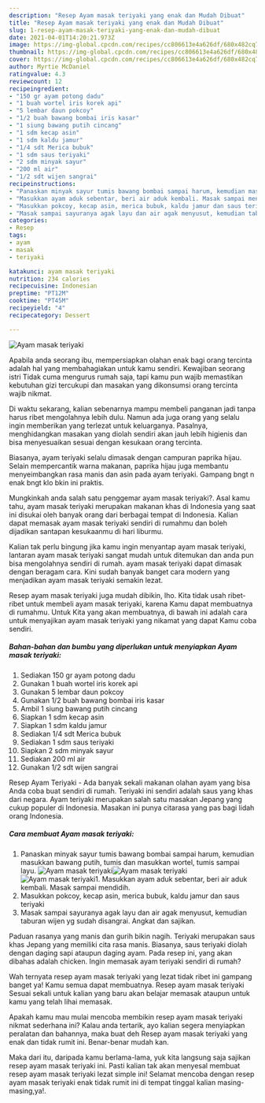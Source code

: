 ```yaml
---
description: "Resep Ayam masak teriyaki yang enak dan Mudah Dibuat"
title: "Resep Ayam masak teriyaki yang enak dan Mudah Dibuat"
slug: 1-resep-ayam-masak-teriyaki-yang-enak-dan-mudah-dibuat
date: 2021-04-01T14:20:21.973Z
image: https://img-global.cpcdn.com/recipes/cc806613e4a626df/680x482cq70/ayam-masak-teriyaki-foto-resep-utama.jpg
thumbnail: https://img-global.cpcdn.com/recipes/cc806613e4a626df/680x482cq70/ayam-masak-teriyaki-foto-resep-utama.jpg
cover: https://img-global.cpcdn.com/recipes/cc806613e4a626df/680x482cq70/ayam-masak-teriyaki-foto-resep-utama.jpg
author: Myrtie McDaniel
ratingvalue: 4.3
reviewcount: 12
recipeingredient:
- "150 gr ayam potong dadu"
- "1 buah wortel iris korek api"
- "5 lembar daun pokcoy"
- "1/2 buah bawang bombai iris kasar"
- "1 siung bawang putih cincang"
- "1 sdm kecap asin"
- "1 sdm kaldu jamur"
- "1/4 sdt Merica bubuk"
- "1 sdm saus teriyaki"
- "2 sdm minyak sayur"
- "200 ml air"
- "1/2 sdt wijen sangrai"
recipeinstructions:
- "Panaskan minyak sayur tumis bawang bombai sampai harum, kemudian masukkan bawang putih, tumis dan masukkan wortel, tumis sampai layu."
- "Masukkan ayam aduk sebentar, beri air aduk kembali. Masak sampai mendidih."
- "Masukkan pokcoy, kecap asin, merica bubuk, kaldu jamur dan saus teriyaki"
- "Masak sampai sayuranya agak layu dan air agak menyusut, kemudian taburan wijen yg sudah disangrai. Angkat dan sajikan."
categories:
- Resep
tags:
- ayam
- masak
- teriyaki

katakunci: ayam masak teriyaki 
nutrition: 234 calories
recipecuisine: Indonesian
preptime: "PT12M"
cooktime: "PT45M"
recipeyield: "4"
recipecategory: Dessert

---
```



![Ayam masak teriyaki](https://img-global.cpcdn.com/recipes/cc806613e4a626df/680x482cq70/ayam-masak-teriyaki-foto-resep-utama.jpg)

Apabila anda seorang ibu, mempersiapkan olahan enak bagi orang tercinta adalah hal yang membahagiakan untuk kamu sendiri. Kewajiban seorang istri Tidak cuma mengurus rumah saja, tapi kamu pun wajib memastikan kebutuhan gizi tercukupi dan masakan yang dikonsumsi orang tercinta wajib nikmat.

Di waktu  sekarang, kalian sebenarnya mampu membeli panganan jadi tanpa harus ribet mengolahnya lebih dulu. Namun ada juga orang yang selalu ingin memberikan yang terlezat untuk keluarganya. Pasalnya, menghidangkan masakan yang diolah sendiri akan jauh lebih higienis dan bisa menyesuaikan sesuai dengan kesukaan orang tercinta. 

Biasanya, ayam teriyaki selalu dimasak dengan campuran paprika hijau. Selain mempercantik warna makanan, paprika hijau juga membantu menyeimbangkan rasa manis dan asin pada ayam teriyaki. Gampang bngt n enak bngt klo bkin ini praktis.

Mungkinkah anda salah satu penggemar ayam masak teriyaki?. Asal kamu tahu, ayam masak teriyaki merupakan makanan khas di Indonesia yang saat ini disukai oleh banyak orang dari berbagai tempat di Indonesia. Kalian dapat memasak ayam masak teriyaki sendiri di rumahmu dan boleh dijadikan santapan kesukaanmu di hari liburmu.

Kalian tak perlu bingung jika kamu ingin menyantap ayam masak teriyaki, lantaran ayam masak teriyaki sangat mudah untuk ditemukan dan anda pun bisa mengolahnya sendiri di rumah. ayam masak teriyaki dapat dimasak dengan beragam cara. Kini sudah banyak banget cara modern yang menjadikan ayam masak teriyaki semakin lezat.

Resep ayam masak teriyaki juga mudah dibikin, lho. Kita tidak usah ribet-ribet untuk membeli ayam masak teriyaki, karena Kamu dapat membuatnya di rumahmu. Untuk Kita yang akan membuatnya, di bawah ini adalah cara untuk menyajikan ayam masak teriyaki yang nikamat yang dapat Kamu coba sendiri.

<!--inarticleads1-->

##### Bahan-bahan dan bumbu yang diperlukan untuk menyiapkan Ayam masak teriyaki:

1. Sediakan 150 gr ayam potong dadu
1. Gunakan 1 buah wortel iris korek api
1. Gunakan 5 lembar daun pokcoy
1. Gunakan 1/2 buah bawang bombai iris kasar
1. Ambil 1 siung bawang putih cincang
1. Siapkan 1 sdm kecap asin
1. Siapkan 1 sdm kaldu jamur
1. Sediakan 1/4 sdt Merica bubuk
1. Sediakan 1 sdm saus teriyaki
1. Siapkan 2 sdm minyak sayur
1. Sediakan 200 ml air
1. Gunakan 1/2 sdt wijen sangrai


Resep Ayam Teriyaki - Ada banyak sekali makanan olahan ayam yang bisa Anda coba buat sendiri di rumah. Teriyaki ini sendiri adalah saus yang khas dari negara. Ayam teriyaki merupakan salah satu masakan Jepang yang cukup populer di Indonesia. Masakan ini punya citarasa yang pas bagi lidah orang Indonesia. 

<!--inarticleads2-->

##### Cara membuat Ayam masak teriyaki:

1. Panaskan minyak sayur tumis bawang bombai sampai harum, kemudian masukkan bawang putih, tumis dan masukkan wortel, tumis sampai layu.
<img src="https://img-global.cpcdn.com/steps/9fd3b08c6c2e78dd/160x128cq70/ayam-masak-teriyaki-langkah-memasak-1-foto.jpg" alt="Ayam masak teriyaki"><img src="https://img-global.cpcdn.com/steps/7a0e1c66051daf76/160x128cq70/ayam-masak-teriyaki-langkah-memasak-1-foto.jpg" alt="Ayam masak teriyaki"><img src="https://img-global.cpcdn.com/steps/3c8729aa61f783b1/160x128cq70/ayam-masak-teriyaki-langkah-memasak-1-foto.jpg" alt="Ayam masak teriyaki">1. Masukkan ayam aduk sebentar, beri air aduk kembali. Masak sampai mendidih.
1. Masukkan pokcoy, kecap asin, merica bubuk, kaldu jamur dan saus teriyaki
1. Masak sampai sayuranya agak layu dan air agak menyusut, kemudian taburan wijen yg sudah disangrai. Angkat dan sajikan.


Paduan rasanya yang manis dan gurih bikin nagih. Teriyaki merupakan saus khas Jepang yang memiliki cita rasa manis. Biasanya, saus teriyaki diolah dengan daging sapi ataupun daging ayam. Pada resep ini, yang akan dibahas adalah chicken. Ingin memasak ayam teriyaki sendiri di rumah? 

Wah ternyata resep ayam masak teriyaki yang lezat tidak ribet ini gampang banget ya! Kamu semua dapat membuatnya. Resep ayam masak teriyaki Sesuai sekali untuk kalian yang baru akan belajar memasak ataupun untuk kamu yang telah lihai memasak.

Apakah kamu mau mulai mencoba membikin resep ayam masak teriyaki nikmat sederhana ini? Kalau anda tertarik, ayo kalian segera menyiapkan peralatan dan bahannya, maka buat deh Resep ayam masak teriyaki yang enak dan tidak rumit ini. Benar-benar mudah kan. 

Maka dari itu, daripada kamu berlama-lama, yuk kita langsung saja sajikan resep ayam masak teriyaki ini. Pasti kalian tak akan menyesal membuat resep ayam masak teriyaki lezat simple ini! Selamat mencoba dengan resep ayam masak teriyaki enak tidak rumit ini di tempat tinggal kalian masing-masing,ya!.

